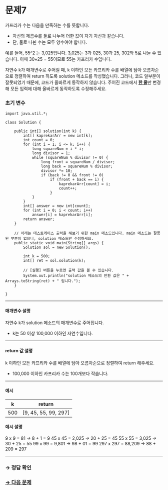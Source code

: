 # 문제7

카프리카 수는 다음을 만족하는 수를 뜻합니다.

* 자신의 제곱수를 둘로 나누어 더한 값이 자기 자신과 같습니다.
* 단, 둘로 나뉜 수는 모두 양수여야 합니다.

예를 들어, 55^2 는 3,025입니다. 3,025는 3과 025, 30과 25, 302와 5로 나눌 수 있습니다. 이때 30+25 = 55이므로 55는 카프리카 수입니다.

자연수 k가 매개변수로 주어질 때, k 이하인 모든 카프리카 수를 배열에 담아 오름차순으로 정렬하여 return 하도록 solution 메소드를 작성했습니다. 그러나, 코드 일부분이 잘못되었기 때문에, 코드가 올바르게 동작하지 않습니다. 주어진 코드에서 <u>**한 줄**</u>만 변경해 모든 입력에 대해 올바르게 동작하도록 수정해주세요.

### 초기 변수

```
import java.util.*;

class Solution {

    public int[] solution(int k) {
        int[] kaprekarArr = new int[k];
        int count = 0;
        for (int i = 1; i <= k; i++) {
        	long squareNum = i * i;
        	long divisor = 1;
        	while (squareNum % divisor != 0) {
        		long front = squareNum / divisor;
        		long back = squareNum % divisor;
        		divisor *= 10;
        		if (back != 0 && front != 0)
        			if (front + back == i) {
        				kaprekarArr[count] = i;
        				count++;
        			}
        	}
        }
        int[] answer = new int[count];
        for (int i = 0; i < count; i++) 
        	answer[i] = kaprekarArr[i];
        return answer;
    }

    // 아래는 테스트케이스 출력을 해보기 위한 main 메소드입니다. main 메소드는 잘못된 부분이 없으니, solution 메소드만 수정하세요.
    public static void main(String[] args) {
        Solution sol = new Solution();
        
        int k = 500;
        int[] ret = sol.solution(k);

        // [실행] 버튼을 누르면 출력 값을 볼 수 있습니다.
        System.out.println("solution 메소드의 반환 값은 " + Arrays.toString(ret) + " 입니다.");
    }

}
```

---

#### 매개변수 설명
자연수 k가 solution 메소드의 매개변수로 주어집니다.
* k는 50 이상 100,000 이하인 자연수입니다.

---

#### return 값 설명
k 이하인 모든 카프리카 수를 배열에 담아 오름차순으로 정렬하여 return 해주세요.

* 100,000 이하인 카프리카 수는 100개보다 작습니다.

---

#### 예시

| k   | return               |
|-----|----------------------|
| 500 | [9, 45, 55, 99, 297] |

#### 예시 설명

9 x 9 = 81 → 8 + 1 = 9
45 x 45 = 2,025 → 20 + 25 = 45
55 x 55 =  3,025 → 30 + 25 = 55
99 x 99 = 9,801 → 98 + 01 = 99
297 x 297 = 88,209 → 88 + 209 = 297

---

### → 정답 확인

### [→ 다음 문제](../no_08/ "COS Pro 1급 Java 3차 8번 문제")
